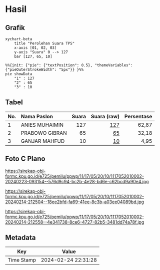 # Hasil

## Grafik

```mermaid
xychart-beta
    title "Perolehan Suara TPS"
    x-axis [01, 02, 03]
    y-axis "Suara" 0 --> 127
    bar [127, 65, 10]
```

```mermaid
%%{init: {"pie": {"textPosition": 0.5}, "themeVariables": {"pieOuterStrokeWidth": "5px"}} }%%
pie showData
    "1" : 127
    "2" : 65
    "3" : 10
```

## Tabel

| No. | Nama Paslon    | Suara | Suara (raw) | Persentase |
|:--- |:-------------- | -----:| -----------:| ----------:|
| 1   | ANIES MUHAIMIN | 127   | [127][p-1]  | 62,87      |
| 2   | PRABOWO GIBRAN | 65    | [65][p-2]   | 32,18      |
| 3   | GANJAR MAHFUD  | 10    | [10][p-3]   | 4,95       |


[p-1]: https://github.com/gigit-pemilu/pemilu-2024-11-aceh/blob/main/pilpres/hitung-suara/sub/11-aceh/sub/17-bener-meriah/sub/05-bukit/sub/2010-hakim-tungul-naru/sub/002-tps/sub/paslon-1.txt
[p-2]: https://github.com/gigit-pemilu/pemilu-2024-11-aceh/blob/main/pilpres/hitung-suara/sub/11-aceh/sub/17-bener-meriah/sub/05-bukit/sub/2010-hakim-tungul-naru/sub/002-tps/sub/paslon-2.txt
[p-3]: https://github.com/gigit-pemilu/pemilu-2024-11-aceh/blob/main/pilpres/hitung-suara/sub/11-aceh/sub/17-bener-meriah/sub/05-bukit/sub/2010-hakim-tungul-naru/sub/002-tps/sub/paslon-3.txt

## Foto C Plano

https://sirekap-obj-formc.kpu.go.id/e725/pemilu/ppwp/11/17/05/20/10/1117052010002-20240223-093154--576d9c94-bc2b-4e28-bd6e-c62bcd9a90e4.jpg

https://sirekap-obj-formc.kpu.go.id/e725/pemilu/ppwp/11/17/05/20/10/1117052010002-20240214-212504--18ee2bfd-fa69-41ee-8c3b-a03ee04089bd.jpg

https://sirekap-obj-formc.kpu.go.id/e725/pemilu/ppwp/11/17/05/20/10/1117052010002-20240214-212558--4e341738-8ce6-4727-82b5-3481dd74a78f.jpg


## Metadata

| Key        | Value               |
| ---------- | ------------------- |
| Time Stamp | 2024-02-24 22:31:28 |



